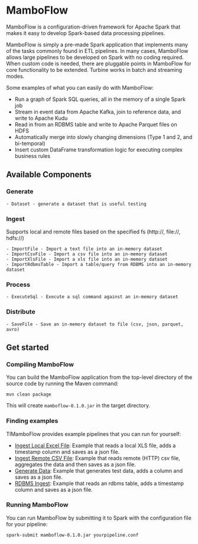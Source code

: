 # MamboFlow

MamboFlow is a configuration-driven framework for Apache Spark that makes it easy to develop Spark-based data processing pipelines.

MamboFlow is simply a pre-made Spark application that implements many of the tasks commonly found in ETL pipelines. In many cases, MamboFlow allows large pipelines to be developed on Spark with no coding required. When custom code is needed, there are pluggable points in MamboFlow for core functionality to be extended. Turbine works in batch and streaming modes.

Some examples of what you can easily do with MamboFlow:
- Run a graph of Spark SQL queries, all in the memory of a single Spark job
- Stream in event data from Apache Kafka, join to reference data, and write to Apache Kudu
- Read in from an RDBMS table and write to Apache Parquet files on HDFS
- Automatically merge into slowly changing dimensions (Type 1 and 2, and bi-temporal)
- Insert custom DataFrame transformation logic for executing complex business rules

## Available Components

### Generate
    - Dataset - generate a dataset that is useful testing
### Ingest
Supports local and remote files based on the specified fs (http://, file://, hdfs://)

    - ImportFile - Import a text file into an in-memory dataset
    - ImportCsvFile - Import a csv file into an in-memory dataset
    - ImportXlsFile - Import a xls file into an in-memory dataset
    - ImportRdbmsTable - Import a table/query from RDBMS into an in-memory dataset
### Process
    - ExecuteSql - Execute a sql command against an in-memory dataset
### Distribute
    - SaveFile - Save an in-memory dataset to file (csv, json, parquet, avro)
  
## Get started

### Compiling MamboFlow

You can build the MamboFlow application from the top-level directory of the source code by running the Maven command:

    mvn clean package

This will create `mamboflow-0.1.0.jar` in the target directory.

### Finding examples

TlMamboFlow provides example pipelines that you can run for yourself:

- [Ingest Local Excel File](examples/file-ingest-local-xls.conf): Example that reads a local XLS file, adds a timestamp column and saves as a json file.
- [Ingest Remote CSV File](examples/file-ingest-remote-csv.conf): Example that reads remote (HTTP) csv file, aggregates the data and then saves as a json file.
- [Generate Data](examples/generate-data.conf): Example that generates test data, adds a column and saves as a json file.
- [RDBMS Ingest](examples/rdbms-ingest.conf): Example that reads an rdbms table, adds a timestamp column and saves as a json file.

### Running MamboFlow

You can run MamboFlow by submitting it to Spark with the configuration file for your pipeline:

    spark-submit mamboflow-0.1.0.jar yourpipeline.conf


